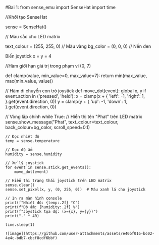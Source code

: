 #Bai 1:
from sense_emu import SenseHat
import time

 //Khởi tạo SenseHat
 
sense = SenseHat()

// Màu sắc cho LED matrix

text_colour = (255, 255, 0)  // Màu vàng
bg_color = (0, 0, 0)         // Nền đen

Biến joystick
x = y = 4

//Hàm giới hạn giá trị trong phạm vi (0, 7)

def clamp(value, min_value=0, max_value=7):
    return min(max_value, max(min_value, value))

// Hàm di chuyển con trỏ joystick
def move_dot(event):
    global x, y
    if event.action in ('pressed', 'held'):
        x = clamp(x + {
            'left': -1,
            'right': 1,
        }.get(event.direction, 0))
        y = clamp(y + {
            'up': -1,
            'down': 1,
        }.get(event.direction, 0))

// Vòng lặp chính
while True:
    // Hiển thị tên "Phat" trên LED matrix
    sense.show_message("Phat", text_colour=text_colour, back_colour=bg_color, scroll_speed=0.1)
    
    // Đọc nhiệt độ
    temp = sense.temperature
    
    // Đọc độ ẩm
    humidity = sense.humidity
    
    // Xử lý joystick
    for event in sense.stick.get_events():
        move_dot(event)
    
    // Hiển thị trạng thái joystick trên LED matrix
    sense.clear()
    sense.set_pixel(x, y, (0, 255, 0))  # Màu xanh lá cho joystick
    
    // In ra màn hình console
    print(f"Nhiệt độ: {temp:.2f} °C")
    print(f"Độ ẩm: {humidity:.2f} %")
    print(f"Joystick tọa độ: (x={x}, y={y})")
    print("-" * 40)
    
    time.sleep(1)

    ![image](https://github.com/user-attachments/assets/e40bf016-bc02-4e4c-bdb7-cbcf8cdf6bbf)


